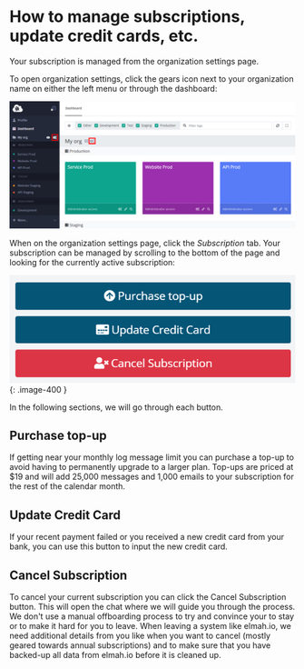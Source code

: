 # How to manage subscriptions, update credit cards, etc.

Your subscription is managed from the organization settings page.

To open organization settings, click the gears icon next to your organization name on either the left menu or through the dashboard:

![Organization settings](images/organization-settings.png)

When on the organization settings page, click the _Subscription_ tab. Your subscription can be managed by scrolling to the bottom of the page and looking for the currently active subscription:

![Manage subscription](images/manage-subscription.png){: .image-400 }

In the following sections, we will go through each button.

## Purchase top-up

If getting near your monthly log message limit you can purchase a top-up to avoid having to permanently upgrade to a larger plan. Top-ups are priced at $19 and will add 25,000 messages and 1,000 emails to your subscription for the rest of the calendar month.

## Update Credit Card

If your recent payment failed or you received a new credit card from your bank, you can use this button to input the new credit card.

## Cancel Subscription

To cancel your current subscription you can click the Cancel Subscription button. This will open the chat where we will guide you through the process. We don't use a manual offboarding process to try and convince your to stay or to make it hard for you to leave. When leaving a system like elmah.io, we need additional details from you like when you want to cancel (mostly geared towards annual subscriptions) and to make sure that you have backed-up all data from elmah.io before it is cleaned up.